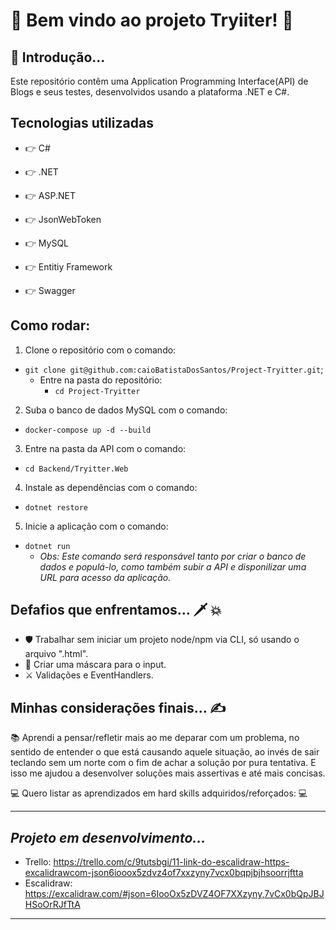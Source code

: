 # 🚀 Bem vindo ao projeto Tryiiter! 🚀

## 🥱 Introdução...

Este repositório contêm uma Application Programming Interface(API) de Blogs e seus testes, desenvolvidos usando a plataforma .NET e C#.

## Tecnologias utilizadas

* 👉 C#

* 👉 .NET

* 👉 ASP.NET

* 👉 JsonWebToken

* 👉 MySQL

* 👉 Entitiy Framework

* 👉 Swagger

## Como rodar:

1. Clone o repositório com o comando:
  - `git clone git@github.com:caioBatistaDosSantos/Project-Tryitter.git`;
    - Entre na pasta do repositório:
      - `cd Project-Tryitter`
2. Suba o banco de dados MySQL com o comando:
  - `docker-compose up -d --build`
3. Entre na pasta da API com o comando:
  - `cd Backend/Tryitter.Web`
4. Instale as dependências com o comando:
  - `dotnet restore`
5. Inicie a aplicação com o comando:
  - `dotnet run`
    - *Obs: Este comando será responsável tanto por criar o banco de dados e populá-lo, como também subir a API e disponilizar uma URL para acesso da aplicação.*

## Defafios que enfrentamos...  🗡️ 💥 

* 🛡️ Trabalhar sem iniciar um projeto node/npm via CLI, só usando o arquivo ".html".
* 🥊 Criar uma máscara para o input.
* ⚔️ Validações e EventHandlers.

## Minhas considerações finais... ✍️

📚 Aprendi a pensar/refletir mais ao me deparar com um problema, no sentido de entender o que está causando aquele situação, ao invés de sair teclando sem um norte com o fim de achar a solução por pura tentativa. E isso me ajudou a desenvolver soluções mais assertivas e até mais concisas.

💻 Quero listar as aprendizados em hard skills adquiridos/reforçados: 💻

---

## <i>Projeto em desenvolvimento...</i>

  - Trello: https://trello.com/c/9tutsbgi/11-link-do-escalidraw-https-excalidrawcom-json6iooox5zdvz4of7xxzyny7vcx0bqpjbjhsoorrjftta
  - Escalidraw: https://excalidraw.com/#json=6IooOx5zDVZ4OF7XXzyny,7vCx0bQpJBJHSoOrRJfTtA

---
